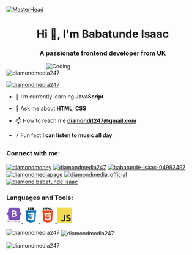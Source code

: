 [![MasterHead](https://1.bp.blogspot.com/-7A4WynwLsMw/XbBpCXG8fHI/AAAAAAAAMt4/uOa1bpLskYgrwGbllhSu2SDj_Mig8SXJQCLcBGAsYHQ/s1600/2000_600px.gif)](https://rishavchanda.oi)
<h1 align="center">Hi 👋, I'm Babatunde Isaac</h1>
<h3 align="center">A passionate frontend developer from UK</h3>
<img align="right" alt="Coding" width="400" src="https://www.venuexplorer.com.sg/uploads/Working%20in%20progresss.gif">

<p align="left"> <img src="https://komarev.com/ghpvc/?username=diamondmedia247&label=Profile%20views&color=0e75b6&style=flat" alt="diamondmedia247" /> </p>

<p align="left"> <a href="https://twitter.com/diamondmedia247" target="blank"><img src="https://img.shields.io/twitter/follow/diamondmedia247?logo=twitter&style=for-the-badge" alt="diamondmedia247" /></a> </p>

- 🌱 I’m currently learning **JavaScript**

- 💬 Ask me about **HTML, CSS**

- 📫 How to reach me **diamondit247@gmail.com**

- ⚡ Fun fact **I can listen to music all day**

<h3 align="left">Connect with me:</h3>
<p align="left">
<a href="https://codepen.io/diamondmoney" target="blank"><img align="center" src="https://raw.githubusercontent.com/rahuldkjain/github-profile-readme-generator/master/src/images/icons/Social/codepen.svg" alt="diamondmoney" height="30" width="40" /></a>
<a href="https://twitter.com/diamondmedia247" target="blank"><img align="center" src="https://raw.githubusercontent.com/rahuldkjain/github-profile-readme-generator/master/src/images/icons/Social/twitter.svg" alt="diamondmedia247" height="30" width="40" /></a>
<a href="https://linkedin.com/in/babatunde-isaac-04993497" target="blank"><img align="center" src="https://raw.githubusercontent.com/rahuldkjain/github-profile-readme-generator/master/src/images/icons/Social/linked-in-alt.svg" alt="babatunde-isaac-04993497" height="30" width="40" /></a>
<a href="https://fb.com/diamondmediapage" target="blank"><img align="center" src="https://raw.githubusercontent.com/rahuldkjain/github-profile-readme-generator/master/src/images/icons/Social/facebook.svg" alt="diamondmediapage" height="30" width="40" /></a>
<a href="https://instagram.com/diamondmedia_official" target="blank"><img align="center" src="https://raw.githubusercontent.com/rahuldkjain/github-profile-readme-generator/master/src/images/icons/Social/instagram.svg" alt="diamondmedia_official" height="30" width="40" /></a>
<a href="https://www.youtube.com/c/diamond babatunde isaac" target="blank"><img align="center" src="https://raw.githubusercontent.com/rahuldkjain/github-profile-readme-generator/master/src/images/icons/Social/youtube.svg" alt="diamond babatunde isaac" height="30" width="40" /></a>
</p>

<h3 align="left">Languages and Tools:</h3>
<p align="left"> <a href="https://getbootstrap.com" target="_blank" rel="noreferrer"> <img src="https://raw.githubusercontent.com/devicons/devicon/master/icons/bootstrap/bootstrap-plain-wordmark.svg" alt="bootstrap" width="40" height="40"/> </a> <a href="https://www.w3schools.com/css/" target="_blank" rel="noreferrer"> <img src="https://raw.githubusercontent.com/devicons/devicon/master/icons/css3/css3-original-wordmark.svg" alt="css3" width="40" height="40"/> </a> <a href="https://www.w3.org/html/" target="_blank" rel="noreferrer"> <img src="https://raw.githubusercontent.com/devicons/devicon/master/icons/html5/html5-original-wordmark.svg" alt="html5" width="40" height="40"/> </a> <a href="https://developer.mozilla.org/en-US/docs/Web/JavaScript" target="_blank" rel="noreferrer"> <img src="https://raw.githubusercontent.com/devicons/devicon/master/icons/javascript/javascript-original.svg" alt="javascript" width="40" height="40"/> </a> </p>

<p><img align="left" src="https://github-readme-stats.vercel.app/api/top-langs?username=diamondmedia247&show_icons=true&locale=en&layout=compact" alt="diamondmedia247" /></p>

<p>&nbsp;<img align="center" src="https://github-readme-stats.vercel.app/api?username=diamondmedia247&show_icons=true&locale=en" alt="diamondmedia247" /></p>

<p><img align="center" src="https://github-readme-streak-stats.herokuapp.com/?user=diamondmedia247&" alt="diamondmedia247" /></p>
